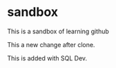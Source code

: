 # sandbox
This is a sandbox of learning github

This a new change after clone.

This is added with SQL Dev.